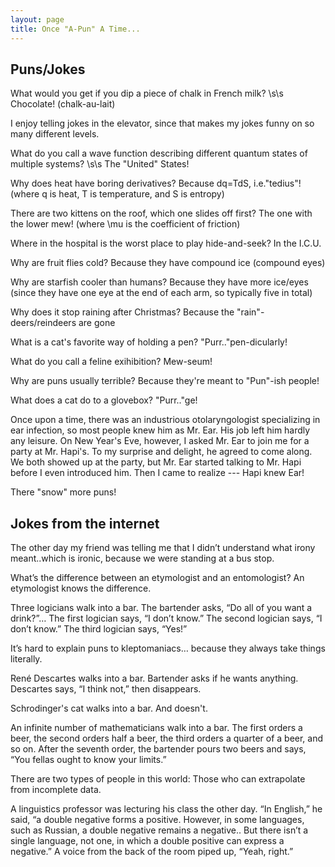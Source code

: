 ```yaml
---
layout: page
title: Once "A-Pun" A Time... 
---
```


## Puns/Jokes

What would you get if you dip a piece of chalk in French milk? \s\s
Chocolate! (chalk-au-lait)

I enjoy telling jokes in the elevator, since that makes my jokes funny on so many different levels.

What do you call a wave function describing different quantum states of multiple systems? \s\s
The "United" States! 

Why does heat have boring derivatives? Because dq=TdS, i.e."tedius"! (where q is heat, T is temperature, and S is entropy)

There are two kittens on the roof, which one slides off first? The one with the lower mew! (where \mu is the coefficient of friction)

Where in the hospital is the worst place to play hide-and-seek? In the I.C.U.

Why are fruit flies cold? Because they have compound ice (compound eyes)

Why are starfish cooler than humans? Because they have more ice/eyes (since they have one eye at the end of each arm, so typically five in total)

Why does it stop raining after Christmas? Because the "rain"-deers/reindeers are gone

What is a cat's favorite way of holding a pen?
"Purr.."pen-dicularly!

What do you call a feline exihibition?
Mew-seum!

Why are puns usually terrible?
Because they're meant to "Pun"-ish people!

What does a cat do to a glovebox?
"Purr.."ge!

Once upon a time, there was an industrious otolaryngologist specializing in ear infection, so most people knew him as Mr. Ear. His job left him hardly any leisure. On New Year's Eve, however, I asked Mr. Ear to join me for a party at Mr. Hapi's. To my surprise and delight, he agreed to come along. 
We both showed up at the party, but Mr. Ear started talking to Mr. Hapi before I even introduced him. Then I came to realize --- Hapi knew Ear!

There "snow" more puns!

## Jokes from the internet

The other day my friend was telling me that I didn’t understand what irony meant..which is ironic, because we were standing at a bus stop.

What’s the difference between an etymologist and an entomologist? An etymologist knows the difference.

Three logicians walk into a bar. The bartender asks, “Do all of you want a drink?”… The first logician says, “I don’t know.” The second logician says, “I don’t know.” The third logician says, “Yes!”

It’s hard to explain puns to kleptomaniacs… because they always take things literally.

René Descartes walks into a bar. Bartender asks if he wants anything. Descartes says, “I think not,” then disappears.

Schrodinger's cat walks into a bar. And doesn't.

An infinite number of mathematicians walk into a bar. The first orders a beer, the second orders half a beer, the third orders a quarter of a beer, and so on. After the seventh order, the bartender pours two beers and says, “You fellas ought to know your limits.”

There are two types of people in this world: Those who can extrapolate from incomplete data.

A linguistics professor was lecturing his class the other day. “In English,” he said, “a double negative forms a positive. However, in some languages, such as Russian, a double negative remains a negative.. But there isn’t a single language, not one, in which a double positive can express a negative.” A voice from the back of the room piped up, “Yeah, right.”




